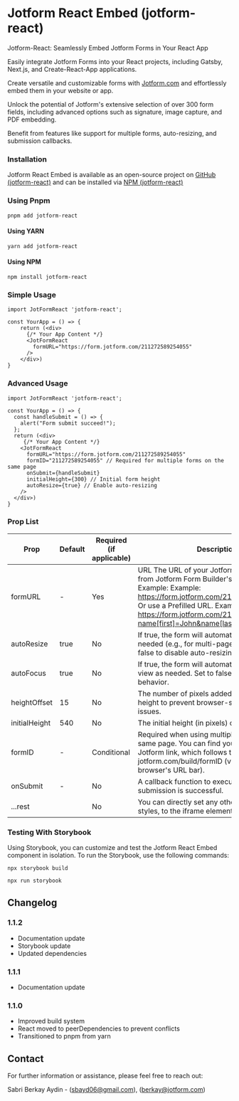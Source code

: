 # Jotform React Embed (jotform-react)

Jotform-React: Seamlessly Embed Jotform Forms in Your React App

Easily integrate Jotform Forms into your React projects, including Gatsby, Next.js, and Create-React-App applications.

Create versatile and customizable forms with [Jotform.com](https://www.jotform.com "Jotform's Homepage") and effortlessly embed them in your website or app.

Unlock the potential of Jotform's extensive selection of over 300 form fields, including advanced options such as signature, image capture, and PDF embedding.

Benefit from features like support for multiple forms, auto-resizing, and submission callbacks.

### Installation
Jotform React Embed is available as an open-source project on [GitHub (jotform-react)](https://github.com/sbayd/jotform-react) and can be installed via [NPM (jotform-react)](https://www.npmjs.com/package/jotform-react)

### Using Pnpm
```
pnpm add jotform-react
```

#### Using YARN
```
yarn add jotform-react
```

#### Using NPM

```
npm install jotform-react
```

### Simple Usage
```JSX
import JotFormReact 'jotform-react';

const YourApp = () => {
    return (<div>
      {/* Your App Content */}
      <JotFormReact
        formURL="https://form.jotform.com/211272589254055"
      />
    </div>)
}

```

### Advanced Usage
```JSX
import JotFormReact 'jotform-react';

const YourApp = () => {
  const handleSubmit = () => {
    alert("Form submit succeed!");
  };
  return (<div>
     {/* Your App Content */}
    <JotFormReact
      formURL="https://form.jotform.com/211272589254055"
      formID="211272589254055" // Required for multiple forms on the same page
      onSubmit={handleSubmit}
      initialHeight={300} // Initial form height
      autoResize={true} // Enable auto-resizing
    />
  </div>)
}
```

### Prop List

| Prop          | Default | Required (if applicable)              | Description                                                                                                                                                                                                                                 |
|---------------|---------|-------------------------|---------------------------------------------------------------------------------------------------------------------------------------------------------------------------------------------------------------------------------------------|
| formURL       | -       | Yes                     | URL The URL of your Jotform Form, obtainable from Jotform Form Builder's Publish page. Example:  Example: https://form.jotform.com/211272589254055.\ Or use a Prefilled URL. Example: https://form.jotform.com/211272589254055?name[first]=John&name[last]=Doe                                                                                                     |
| autoResize    | true    | No                      | If true, the form will automatically resize as needed (e.g., for multi-page forms). Set to false to disable auto-resizing.                                                                         |
| autoFocus     | true    | No                      | If true, the form will automatically scroll into view as needed. Set to false to disable this behavior.                                                                                                                                        |
| heightOffset  | 15      | No                      | The number of pixels added to the form's height to prevent browser-specific scroll issues.                                                                                                                                            |
| initialHeight | 540     | No                      | The initial height (in pixels) of the form.
| formID        | -       | Conditional  | Required when using multiple forms on the same page. You can find your formID in the Jotform link, which follows the format jotform.com/build/formID (visible in the browser's URL bar). |
| onSubmit      | -       | No                      | A callback function to execute when the form submission is successful.                                                                                                                                                               |
| ...rest       |         | No                      | You can directly set any other prop, such as styles, to the iframe element                                                                                                                                                                                    |

### Testing With Storybook
Using Storybook, you can customize and test the Jotform React Embed component in isolation. To run the Storybook, use the following commands:

```
npx storybook build

npx run storybook
```

## Changelog

### 1.1.2

- Documentation update
- Storybook update
- Updated dependencies

### 1.1.1

- Documentation update

### 1.1.0

- Improved build system
- React moved to peerDependencies to prevent conflicts
- Transitioned to pnpm from yarn
## Contact

For further information or assistance, please feel free to reach out:

Sabri Berkay Aydin - (sbayd06@gmail.com), (berkay@jotform.com)